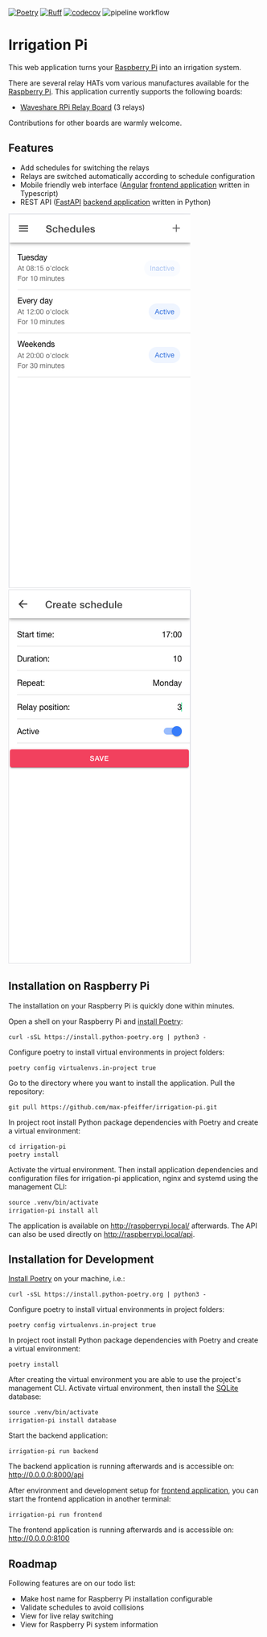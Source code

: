 [![Poetry](https://img.shields.io/endpoint?url=https://python-poetry.org/badge/v0.json)](https://python-poetry.org/)
[![Ruff](https://img.shields.io/endpoint?url=https://raw.githubusercontent.com/astral-sh/ruff/main/assets/badge/v2.json)](https://github.com/astral-sh/ruff)
[![codecov](https://codecov.io/gh/max-pfeiffer/irrigation-pi/graph/badge.svg?token=Tk9STeqlPn)](https://codecov.io/gh/max-pfeiffer/irrigation-pi)
![pipeline workflow](https://github.com/max-pfeiffer/irrigation-pi/actions/workflows/pipeline.yml/badge.svg)

# Irrigation Pi
This web application turns your [Raspberry Pi](https://www.raspberrypi.com/) into an irrigation system.

There are several relay HATs vom various manufactures available for the [Raspberry Pi](https://www.raspberrypi.com/).
This application currently supports the following boards:
* [Waveshare RPi Relay Board](https://www.waveshare.com/wiki/RPi_Relay_Board) (3 relays)

Contributions for other boards are warmly welcome.

## Features
* Add schedules for switching the relays
* Relays are switched automatically according to schedule configuration
* Mobile friendly web interface ([Angular](https://angular.io/) [frontend application](frontend/README.md) written in Typescript)
* REST API ([FastAPI](https://fastapi.tiangolo.com/) [backend application](backend/README.md) written in Python)

![ui_schedule_list.png](ui_schedule_list.png)   ![ui_schedule_detail.png](ui_schedule_detail.png)

## Installation on Raspberry Pi
The installation on your Raspberry Pi is quickly done within minutes.

Open a shell on your Raspberry Pi and [install Poetry](https://python-poetry.org/docs/#installation):
```shell
curl -sSL https://install.python-poetry.org | python3 -
```

Configure poetry to install virtual environments in project folders:
```shell
poetry config virtualenvs.in-project true
```

Go to the directory where you want to install the application. Pull the repository:
```shell
git pull https://github.com/max-pfeiffer/irrigation-pi.git
```

In project root install Python package dependencies with Poetry and create a virtual environment:
```shell
cd irrigation-pi
poetry install
```

Activate the virtual environment. Then install application dependencies and configuration files for irrigation-pi
application, nginx and systemd using the management CLI:
```shell
source .venv/bin/activate
irrigation-pi install all
```
The application is available on http://raspberrypi.local/ afterwards. The API can also be used directly
on http://raspberrypi.local/api.


## Installation for Development
[Install Poetry](https://python-poetry.org/docs/#installation) on your machine, i.e.:
```shell
curl -sSL https://install.python-poetry.org | python3 -
```

Configure poetry to install virtual environments in project folders:
```shell
poetry config virtualenvs.in-project true
```

In project root install Python package dependencies with Poetry and create a virtual environment:
```shell
poetry install
```

After creating the virtual environment you are able to use the project's management CLI.
Activate virtual environment, then install the [SQLite](https://www.sqlite.org/) database:
```shell
source .venv/bin/activate
irrigation-pi install database
```

Start the backend application:
```shell
irrigation-pi run backend
```
The backend application is running afterwards and is accessible on: http://0.0.0.0:8000/api 

After environment and development setup for [frontend application](frontend/README.md), you can start the frontend application in another terminal:
```shell
irrigation-pi run frontend
```
The frontend application is running afterwards and is accessible on: http://0.0.0.0:8100

## Roadmap
Following features are on our todo list:
* Make host name for Raspberry Pi installation configurable
* Validate schedules to avoid collisions
* View for live relay switching
* View for Raspberry Pi system information
